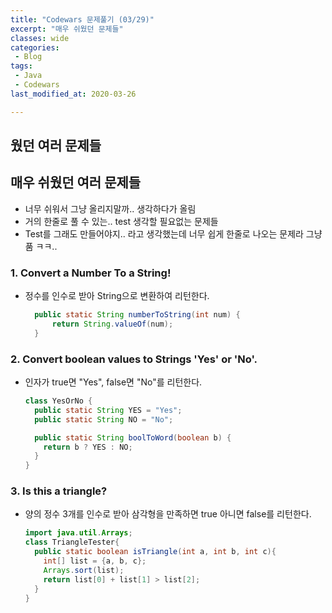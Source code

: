 ```yaml
---
title: "Codewars 문제풀기 (03/29)"
excerpt: "매우 쉬웠던 문제들"
classes: wide
categories:
 - Blog
tags:
 - Java
 - Codewars
last_modified_at: 2020-03-26

---
```




## 웠던 여러 문제들



## 매우 쉬웠던 여러 문제들

* 너무 쉬워서 그냥 올리지말까.. 생각하다가  올림
* 거의 한줄로 풀 수 있는.. test 생각할 필요없는 문제들
* Test를 그래도 만들어야지.. 라고 생각했는데 너무 쉽게 한줄로 나오는 문제라 그냥 품 ㅋㅋ..

### 1. Convert a Number To a String!

* 정수를 인수로 받아 String으로 변환하여 리턴한다.

  ```java
    public static String numberToString(int num) {
        return String.valueOf(num); 
    }
  ```



### 2. Convert boolean values to Strings 'Yes' or 'No'.

* 인자가 true면 "Yes", false면 "No"를 리턴한다.

  ```java
  class YesOrNo {
    public static String YES = "Yes";
    public static String NO = "No";
  
    public static String boolToWord(boolean b) {
      return b ? YES : NO;
    } 
  }
  ```



### 3. Is this a triangle?

* 양의 정수 3개를 인수로 받아 삼각형을 만족하면 true 아니면 false를 리턴한다.

  ```java
  import java.util.Arrays;
  class TriangleTester{
    public static boolean isTriangle(int a, int b, int c){
      int[] list = {a, b, c};
      Arrays.sort(list);
      return list[0] + list[1] > list[2];
    }
  }
  ```





